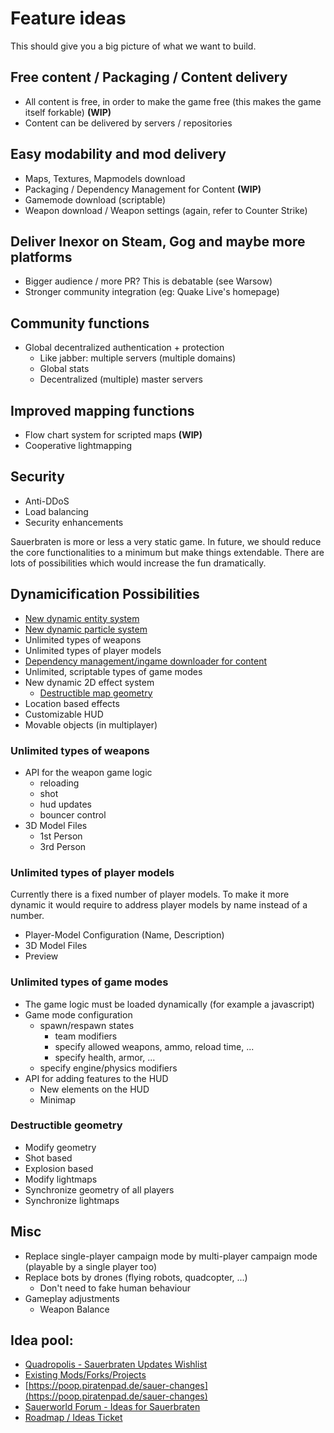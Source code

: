 # Feature ideas

This should give you a big picture of what we want to build.

## Free content / Packaging / Content delivery
- All content is free, in order to make the game free (this makes the game itself forkable) **(WIP)**
- Content can be delivered by servers / repositories

## Easy modability and mod delivery
- Maps, Textures, Mapmodels download
- Packaging / Dependency Management for Content **(WIP)**
- Gamemode download (scriptable)
- Weapon download / Weapon settings (again, refer to Counter Strike)

## Deliver Inexor on Steam, Gog and maybe more platforms
- Bigger audience / more PR? This is debatable (see Warsow)
- Stronger community integration (eg: Quake Live's homepage)

## Community functions
- Global decentralized authentication + protection
  - Like jabber: multiple servers (multiple domains)
  - Global stats
  - Decentralized (multiple) master servers

## Improved mapping functions
* Flow chart system for scripted maps **(WIP)**
* Cooperative lightmapping

## Security
* Anti-DDoS
* Load balancing
* Security enhancements

Sauerbraten is more or less a very static game. In future, we should reduce the core functionalities to a minimum but make things extendable. There are lots of possibilities which would increase the fun dramatically.

## Dynamicification Possibilities

* [New dynamic entity system](./entities)
* [New dynamic particle system](./entities/Particle-System.md)
* Unlimited types of weapons
* Unlimited types of player models
* [Dependency management/ingame downloader for content](./distributed-network/)
* Unlimited, scriptable types of game modes
* New dynamic 2D effect system
  * [Destructible map geometry](https://www.youtube.com/watch?v=VPdKX7UhneY&index=2&list=PLCbZc-GgCGzLhkGS5l850tjCQrPUeapK6)
* Location based effects
* Customizable HUD
* Movable objects (in multiplayer) 

### Unlimited types of weapons

* API for the weapon game logic
  * reloading
  * shot
  * hud updates
  * bouncer control
* 3D Model Files
  * 1st Person
  * 3rd Person

### Unlimited types of player models

Currently there is a fixed number of player models. To make it more dynamic it would require to address player models by name instead of a number.

* Player-Model Configuration (Name, Description)
* 3D Model Files
* Preview

### Unlimited types of game modes

* The game logic must be loaded dynamically (for example a javascript)
* Game mode configuration
  * spawn/respawn states
    * team modifiers
    * specify allowed weapons, ammo, reload time, ...
    * specify health, armor, ...
  * specify engine/physics modifiers
* API for adding features to the HUD
  * New elements on the HUD
  * Minimap

### Destructible geometry

* Modify geometry
 * Shot based
 * Explosion based
* Modify lightmaps
* Synchronize geometry of all players
* Synchronize lightmaps


## Misc
* Replace single-player campaign mode by multi-player campaign mode (playable by a single player too)
* Replace bots by drones (flying robots, quadcopter, ...)
  * Don't need to fake human behaviour
* Gameplay adjustments
  * Weapon Balance

## Idea pool:
  * [Quadropolis - Sauerbraten Updates Wishlist](http://quadropolis.us/node/3086)
  * [Existing Mods/Forks/Projects](../Other-Projects.md)
  * [https://poop.piratenpad.de/sauer-changes](https://poop.piratenpad.de/sauer-changes)
  * [Sauerworld Forum - Ideas for Sauerbraten](http://sauerworld.org/forum/index.php?board=4.0)
  * [Roadmap / Ideas Ticket](https://github.com/inexorgame/inexor-core/issues/514)
